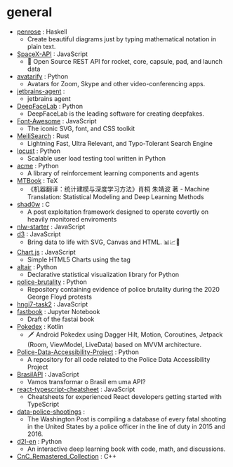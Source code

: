 # general
- [penrose](https://github.com/penrose/penrose) : Haskell
  - Create beautiful diagrams just by typing mathematical notation in plain text.
- [SpaceX-API](https://github.com/r-spacex/SpaceX-API) : JavaScript
  - 🚀 Open Source REST API for rocket, core, capsule, pad, and launch data
- [avatarify](https://github.com/alievk/avatarify) : Python
  - Avatars for Zoom, Skype and other video-conferencing apps.
- [jetbrains-agent](https://github.com/nickchou/jetbrains-agent) : 
  - jetbrains agent
- [DeepFaceLab](https://github.com/iperov/DeepFaceLab) : Python
  - DeepFaceLab is the leading software for creating deepfakes.
- [Font-Awesome](https://github.com/FortAwesome/Font-Awesome) : JavaScript
  - The iconic SVG, font, and CSS toolkit
- [MeiliSearch](https://github.com/meilisearch/MeiliSearch) : Rust
  - Lightning Fast, Ultra Relevant, and Typo-Tolerant Search Engine
- [locust](https://github.com/locustio/locust) : Python
  - Scalable user load testing tool written in Python
- [acme](https://github.com/deepmind/acme) : Python
  - A library of reinforcement learning components and agents
- [MTBook](https://github.com/NiuTrans/MTBook) : TeX
  - 《机器翻译：统计建模与深度学习方法》肖桐 朱靖波 著 - Machine Translation: Statistical Modeling and Deep Learning Methods
- [shad0w](https://github.com/bats3c/shad0w) : C
  - A post exploitation framework designed to operate covertly on heavily monitored enviroments
- [nlw-starter](https://github.com/maykbrito/nlw-starter) : JavaScript
- [d3](https://github.com/d3/d3) : JavaScript
  - Bring data to life with SVG, Canvas and HTML. 📊📈🎉
- [Chart.js](https://github.com/chartjs/Chart.js) : JavaScript
  - Simple HTML5 Charts using the <canvas> tag
- [altair](https://github.com/altair-viz/altair) : Python
  - Declarative statistical visualization library for Python
- [police-brutality](https://github.com/2020PB/police-brutality) : Python
  - Repository containing evidence of police brutality during the 2020 George Floyd protests
- [hngi7-task2](https://github.com/sixpathdev/hngi7-task2) : JavaScript
- [fastbook](https://github.com/fastai/fastbook) : Jupyter Notebook
  - Draft of the fastai book
- [Pokedex](https://github.com/skydoves/Pokedex) : Kotlin
  - 🗡️ Android Pokedex using Dagger Hilt, Motion, Coroutines, Jetpack (Room, ViewModel, LiveData) based on MVVM architecture.
- [Police-Data-Accessibility-Project](https://github.com/Police-Data-Accessibility-Project/Police-Data-Accessibility-Project) : Python
  - A repository for all code related to the Police Data Accessibility Project
- [BrasilAPI](https://github.com/filipedeschamps/BrasilAPI) : JavaScript
  - Vamos transformar o Brasil em uma API?
- [react-typescript-cheatsheet](https://github.com/typescript-cheatsheets/react-typescript-cheatsheet) : JavaScript
  - Cheatsheets for experienced React developers getting started with TypeScript
- [data-police-shootings](https://github.com/washingtonpost/data-police-shootings) : 
  - The Washington Post is compiling a database of every fatal shooting in the United States by a police officer in the line of duty in 2015 and 2016.
- [d2l-en](https://github.com/d2l-ai/d2l-en) : Python
  - An interactive deep learning book with code, math, and discussions.
- [CnC_Remastered_Collection](https://github.com/electronicarts/CnC_Remastered_Collection) : C++
